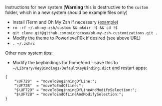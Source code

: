 Instructions for new system (**Warning** this is destructive to the `custom` folder, which in a new system should be example files only)
- Install iTerm and Oh My Zsh if necessary ([example](https://gist.github.com/kevin-smets/8568070))
- `rm -rf ~/.oh-my-zsh/custom && mkdir !$ && cd !$`
- `git clone git@github.com:microcosm/oh-my-zsh-customizations.git .`
- Modify the theme to Powerlevel10k if desired (see above URL)
- `. ~/.zshrc`

Other new system tips:
- Modify the keybindings for home/end - save this to `~/Library/KeyBindings/DefaultKeyBinding.dict` and restart apps:
```
{
    "\UF729"  = "moveToBeginningOfLine:";
    "\UF72B"  = "moveToEndOfLine:";
    "$\UF729" = "moveToBeginningOfLineAndModifySelection:";
    "$\UF72B" = "moveToEndOfLineAndModifySelection:";
}
```
